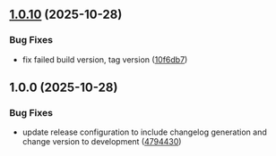 ## [1.0.10](https://github.com/phuvinh010701/livekit-deepfilternet3-noise-filter/compare/v1.0.9...v1.0.10) (2025-10-28)

### Bug Fixes

* fix failed build version, tag version ([10f6db7](https://github.com/phuvinh010701/livekit-deepfilternet3-noise-filter/commit/10f6db7e488541a1c99cce402d5ef89f2bdce9d1))

## 1.0.0 (2025-10-28)

### Bug Fixes

* update release configuration to include changelog generation and change version to development ([4794430](https://github.com/phuvinh010701/livekit-deepfilternet3-noise-filter/commit/4794430024dae32bfee7f20d3f2e9c9264d141f2))
